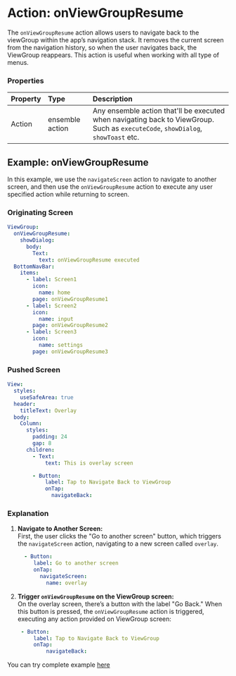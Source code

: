 # Action: onViewGroupResume

The `onViewGroupResume` action allows users to navigate back to the viewGroup within the app’s navigation stack. It removes the current screen from the navigation history, so when the user navigates back, the ViewGroup reappears. This action is useful when working with all type of menus.

### Properties

| Property | Type   | Description                                                                                                     |
| :------- | :----- | :-------------------------------------------------------------------------------------------------------------- |
| Action     | ensemble action | Any ensemble action that'll be executed when navigating back to ViewGroup. Such as `executeCode`, `showDialog`, `showToast` etc. |


## Example: onViewGroupResume

In this example, we use the `navigateScreen` action to navigate to another screen, and then use the `onViewGroupResume` action to execute any user specified action while returning to screen.

### Originating Screen

```yaml
ViewGroup:
  onViewGroupResume:
    showDialog:
      body:
        Text:
          text: onViewGroupResume executed
  BottomNavBar:
    items:
      - label: Screen1
        icon:
          name: home
        page: onViewGroupResume1
      - label: Screen2
        icon:
          name: input
        page: onViewGroupResume2
      - label: Screen3
        icon:
          name: settings
        page: onViewGroupResume3

```

### Pushed Screen

```yaml
View:
  styles:
    useSafeArea: true
  header:
    titleText: Overlay
  body:
    Column:
      styles:
        padding: 24
        gap: 8
      children:
        - Text:
            text: This is overlay screen

        - Button:
            label: Tap to Navigate Back to ViewGroup
            onTap:
              navigateBack:
```
### Explanation

1. **Navigate to Another Screen:**  
   First, the user clicks the "Go to another screen" button, which triggers the `navigateScreen` action, navigating to a new screen called `overlay`.

   ```yaml
     - Button:
        label: Go to another screen
        onTap:
          navigateScreen:
            name: overlay
   ```
   
2. **Trigger `onViewGroupResume` on the ViewGroup screen:**  
   On the overlay screen, there’s a button with the label "Go Back." When this button is pressed, the `onViewGroupResume` action is triggered, executing any action provided on ViewGroup screen:
   ```yaml
    - Button:
        label: Tap to Navigate Back to ViewGroup
        onTap:
            navigateBack:
   ```


You can try complete example [here](https://studio.ensembleui.com/app/2Mc1NI4RQlrEH23sU288/screens)
